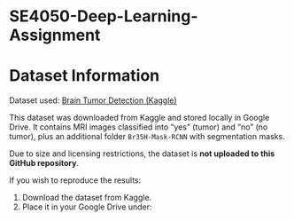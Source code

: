 # SE4050-Deep-Learning-Assignment
# Dataset Information

Dataset used: [Brain Tumor Detection (Kaggle)](https://www.kaggle.com/datasets/ahmedhamada0/brain-tumor-detection)

This dataset was downloaded from Kaggle and stored locally in Google Drive.
It contains MRI images classified into “yes” (tumor) and “no” (no tumor),
plus an additional folder `Br35H-Mask-RCNN` with segmentation masks.

Due to size and licensing restrictions, the dataset is **not uploaded to this GitHub repository**.

If you wish to reproduce the results:
1. Download the dataset from Kaggle.
2. Place it in your Google Drive under:
